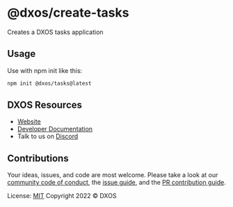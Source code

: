 # @dxos/create-tasks

Creates a DXOS tasks application

## Usage

Use with npm init like this:

```bash
npm init @dxos/tasks@latest
```

## DXOS Resources

- [Website](https://dxos.org)
- [Developer Documentation](https://docs.dxos.org)
- Talk to us on [Discord](https://discord.gg/eXVfryv3sW)

## Contributions

Your ideas, issues, and code are most welcome. Please take a look at our [community code of conduct](https://github.com/dxos/dxos/blob/main/CODE_OF_CONDUCT.md), the [issue guide](https://github.com/dxos/dxos/blob/main/CONTRIBUTING.md#submitting-issues), and the [PR contribution guide](https://github.com/dxos/dxos/blob/main/CONTRIBUTING.md#submitting-prs).

License: [MIT](./LICENSE) Copyright 2022 © DXOS
